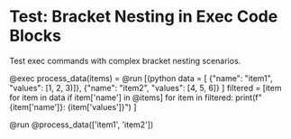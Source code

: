 # Test: Bracket Nesting in Exec Code Blocks

Test exec commands with complex bracket nesting scenarios.

@exec process_data(items) = @run [(python 
data = [
  {"name": "item1", "values": [1, 2, 3)]},
  {"name": "item2", "values": [4, 5, 6]}
]
filtered = [item for item in data if item['name'] in @items]
for item in filtered:
  print(f"{item['name']}: {item['values']}")
]

@run @process_data(['item1', 'item2'])